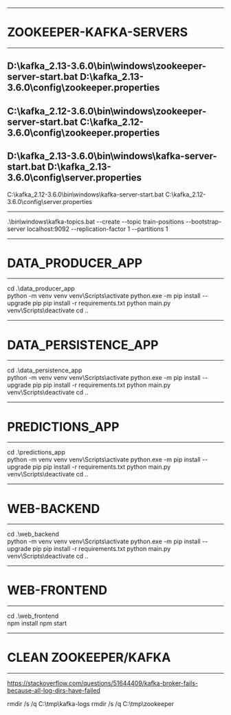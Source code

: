 -----

# ZOOKEEPER-KAFKA-SERVERS

-----

D:\kafka_2.13-3.6.0\bin\windows\zookeeper-server-start.bat D:\kafka_2.13-3.6.0\config\zookeeper.properties
-----
C:\kafka_2.12-3.6.0\bin\windows\zookeeper-server-start.bat C:\kafka_2.12-3.6.0\config\zookeeper.properties
-----
D:\kafka_2.13-3.6.0\bin\windows\kafka-server-start.bat  D:\kafka_2.13-3.6.0\config\server.properties
-----
C:\kafka_2.12-3.6.0\bin\windows\kafka-server-start.bat  C:\kafka_2.12-3.6.0\config\server.properties

-----

.\bin\windows\kafka-topics.bat --create --topic train-positions --bootstrap-server localhost:9092 --replication-factor 1 --partitions 1

-----

# DATA_PRODUCER_APP

-----

cd .\data_producer_app\
python -m venv venv
venv\Scripts\activate
python.exe -m pip install --upgrade pip 
pip install -r requirements.txt
python main.py
venv\Scripts\deactivate
cd ..

-----

# DATA_PERSISTENCE_APP

-----

cd .\data_persistence_app\
python -m venv venv
venv\Scripts\activate
python.exe -m pip install --upgrade pip 
pip install -r requirements.txt
python main.py
venv\Scripts\deactivate
cd ..

-----

# PREDICTIONS_APP

-----

cd .\predictions_app\
python -m venv venv
venv\Scripts\activate
python.exe -m pip install --upgrade pip 
pip install -r requirements.txt
python main.py
venv\Scripts\deactivate
cd ..

-----

# WEB-BACKEND

-----

cd .\web_backend\
python -m venv venv
venv\Scripts\activate
python.exe -m pip install --upgrade pip 
pip install -r requirements.txt
python main.py
venv\Scripts\deactivate
cd ..

-----

# WEB-FRONTEND

-----

cd .\web_frontend\
npm install
npm start

-----

# CLEAN ZOOKEEPER/KAFKA

-----

https://stackoverflow.com/questions/51644409/kafka-broker-fails-because-all-log-dirs-have-failed

rmdir /s /q C:\tmp\kafka-logs
rmdir /s /q C:\tmp\zookeeper